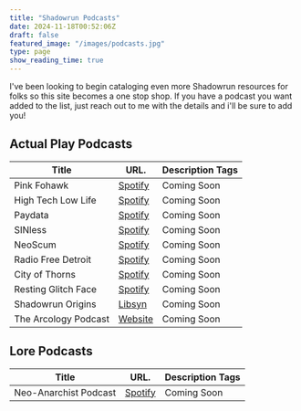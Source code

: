```yaml
---
title: "Shadowrun Podcasts"
date: 2024-11-18T00:52:06Z
draft: false
featured_image: "/images/podcasts.jpg"
type: page
show_reading_time: true
---
```


I've been looking to begin cataloging even more Shadowrun resources for folks so this site becomes a one stop shop. If you have a podcast you want added to the list, just reach out to me with the details and i'll be sure to add you!

## Actual Play Podcasts
|Title  |    URL.   | Description Tags |
|-------|-----------|------------------|
|Pink Fohawk| [Spotify](https://open.spotify.com/show/5fKd0STUvxIlaqOdPu7ejE?si=c4KpSHdiQOWv_BzbhiHbOw&nd=1&dlsi=25377d69d23e4700) | Coming Soon|
|High Tech Low Life|[Spotify](https://open.spotify.com/show/2JhnB9fMfSvTYrtREEoCi2?si=97877c70e06a4441)|Coming Soon|
|Paydata|[Spotify](https://open.spotify.com/show/1ov7zkHT5Du3jAafEGvEbw?si=256b78e507b54d2c)|Coming Soon|
|SINless|[Spotify](https://open.spotify.com/show/7A1SkBE7i56Wj8WA32HtaM?si=aa0f2120c69f484a)|Coming Soon|
|NeoScum|[Spotify](https://open.spotify.com/show/79CetiQXqJu6qw06SwUzzs)|Coming Soon|
|Radio Free Detroit|[Spotify](https://open.spotify.com/show/69d0F0UByyUPPwBDjbM2vv)|Coming Soon|
|City of Thorns|[Spotify](https://open.spotify.com/show/0lXcWyK67V4nij4Hr20bBV)|Coming Soon|
|Resting Glitch Face|[Spotify](https://open.spotify.com/show/1ijwk9DT8ulqO8RVyrawhN)|Coming Soon|
|Shadowrun Origins|[Libsyn](https://shadowrunorigins.libsyn.com/)|Coming Soon|
|The Arcology Podcast|[Website](https://arcologypodcast.com/)|Coming Soon|

## Lore Podcasts
|Title  |    URL.   | Description Tags |
|-------|-----------|------------------|
|Neo-Anarchist Podcast|[Spotify](https://open.spotify.com/show/6yzHaU7BMMYyPe3eOt6gdc)|Coming Soon|
